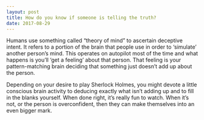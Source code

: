 ```yaml
---
layout: post
title: How do you know if someone is telling the truth?
date: 2017-08-29
---
```


<p>Humans use something called “theory of mind” to ascertain deceptive intent. It refers to a portion of the brain that people use in order to ‘simulate’ another person’s mind. This operates on autopilot most of the time and what happens is you’ll ‘get a feeling’ about that person. That feeling is your pattern-matching brain deciding that something just doesn’t add up about the person.</p><p>Depending on your desire to play Sherlock Holmes, you might devote a little conscious brain activity to deducing exactly what isn’t adding up and to fill in the blanks yourself. When done right, it’s really fun to watch. When it’s not, or the person is overconfident, then they can make themselves into an even bigger mark.</p>
